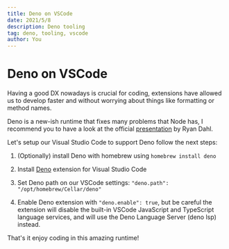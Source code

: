 ```yaml
---
title: Deno on VSCode
date: 2021/5/8
description: Deno tooling
tag: deno, tooling, vscode
author: You
---
```


# Deno on VSCode

Having a good DX nowadays is crucial for coding, extensions have allowed us to develop faster and without worrying about things like formatting or method names.

Deno is a new-ish runtime that fixes many problems that Node has, I recommend you to have a look at the official [presentation](https://www.youtube.com/watch?v=M3BM9TB-8yA) by Ryan Dahl.

Let's setup our Visual Studio Code to support Deno follow the next steps:

1. (Optionally) install Deno with homebrew using `homebrew install deno`

2. Install [Deno](https://marketplace.visualstudio.com/items?itemName=denoland.vscode-deno) extension for Visual Studio Code

3. Set Deno path on our VSCode settings: `"deno.path": "/opt/homebrew/Cellar/deno"`

4. Enable Deno extension with `"deno.enable": true`, but be careful the extension will disable the built-in VSCode JavaScript and TypeScript language services, and will use the Deno Language Server (deno lsp) instead.

That's it enjoy coding in this amazing runtime!
